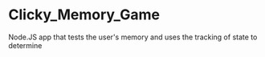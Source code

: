 # Clicky_Memory_Game
Node.JS app that tests the user's memory and uses the tracking of state to determine 
